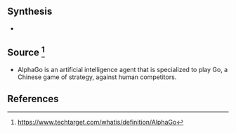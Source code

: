 ## Synthesis
- 
## Source [^1]
- AlphaGo is an artificial intelligence agent that is specialized to play Go, a Chinese game of strategy, against human competitors.
## References

[^1]: https://www.techtarget.com/whatis/definition/AlphaGo